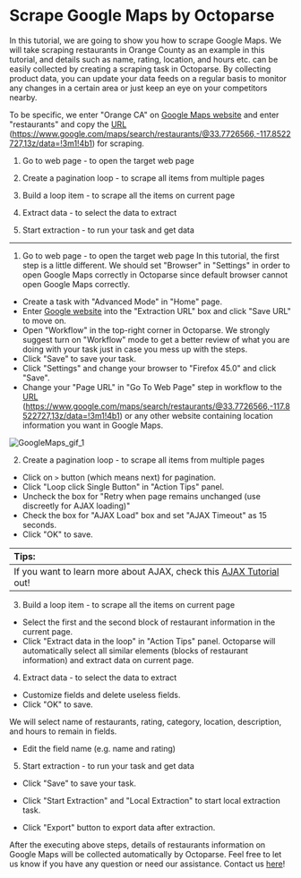 # Scrape Google Maps by Octoparse

In this tutorial, we are going to show you how to scrape Google Maps. We will take scraping restaurants in Orange County as an example in this tutorial, and details such as name, rating, location, and hours etc. can be easily collected by creating a scraping task in Octoparse. By collecting product data, you can update your data feeds on a regular basis to monitor any changes in a certain area or just keep an eye on your competitors nearby.

To be specific, we enter "Orange CA" on [Google Maps website](https://www.google.com/maps) and enter "restaurants" and copy the [URL](https://www.google.com/maps/search/restaurants/@33.7726566,-117.8522727,13z/data=!3m1!4b1) (https://www.google.com/maps/search/restaurants/@33.7726566,-117.8522727,13z/data=!3m1!4b1) for scraping.

1. Go to web page - to open the target web page

2. Create a pagination loop - to scrape all items from multiple pages

3. Build a loop item - to scrape all the items on current page

4. Extract data - to select the data to extract

5. Start extraction - to run your task and get data

---

1. Go to web page - to open the target web page
In this tutorial, the first step is a little different. We should set "Browser" in "Settings" in order to open Google Maps correctly in Octoparse since default browser cannot open Google Maps correctly.

* Create a task with "Advanced Mode" in "Home" page.
* Enter [Google website](https://www.google.com) into the "Extraction URL" box and click "Save URL" to move on.
* Open "Workflow" in the top-right corner in Octoparse.
We strongly suggest turn on "Workflow" mode to get a better review of what you are doing with your task just in case you mess up with the steps.
* Click "Save" to save your task.
* Click "Settings" and change your browser to "Firefox 45.0" and click "Save".
* Change your "Page URL" in "Go To Web Page" step in workflow to the [URL](https://https://www.google.com/maps/search/restaurants/@33.7726566,-117.8522727,13z/data=!3m1!4b1) (https://www.google.com/maps/search/restaurants/@33.7726566,-117.8522727,13z/data=!3m1!4b1) or any other website containing location information you want in Google Maps.

![GoogleMaps_gif_1](https://raw.githubusercontent.com/octoparse/Scrape-Google-Maps-by-Octoparse/master/GoogleMaps_gif_1.gif)

2. Create a pagination loop - to scrape all items from multiple pages

* Click on `>` button (which means next) for pagination.
* Click "Loop click Single Button" in "Action Tips" panel.
* Uncheck the box for "Retry when page remains unchanged (use discreetly for AJAX loading)"
* Check the box for "AJAX Load" box and set "AJAX Timeout" as 15 seconds.
* Click "OK" to save.



| Tips: |
| :------ |
| If you want to learn more about AJAX, check this [AJAX Tutorial](https://www.octoparse.com/tutorial-7/ajax) out! |

3. Build a loop item - to scrape all the items on current page

* Select the first and the second block of restaurant information in the current page.
* Click "Extract data in the loop" in "Action Tips" panel.
Octoparse will automatically select all similar elements (blocks of restaurant information) and extract data on current page.



4. Extract data - to select the data to extract
* Customize fields and delete useless fields.
* Click "OK" to save.

We will select name of restaurants, rating, category, location, description, and hours to remain in fields.

* Edit the field name (e.g. name and rating)


5. Start extraction - to run your task and get data

* Click "Save" to save your task.
* Click "Start Extraction" and "Local Extraction" to start local extraction task. 

* Click "Export" button to export data after extraction. 

After the executing above steps, details of restaurants information on Google Maps will be collected automatically by Octoparse. Feel free to let us know if you have any question or need our assistance. Contact us [here](https://www.octoparse.com/contact)!
